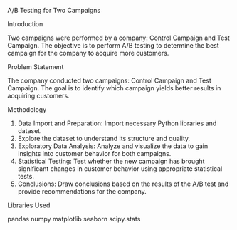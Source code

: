 A/B Testing for Two Campaigns

Introduction

Two campaigns were performed by a company: Control Campaign and Test Campaign. 
The objective is to perform A/B testing to determine the best campaign for the company to acquire more customers.

Problem Statement

The company conducted two campaigns: Control Campaign and Test Campaign. 
The goal is to identify which campaign yields better results in acquiring customers.

Methodology

1) Data Import and Preparation: Import necessary Python libraries and dataset. 
2)  Explore the dataset to understand its structure and quality. 
3)  Exploratory Data Analysis: Analyze and visualize the data to gain insights into customer behavior for both campaigns. 
4)  Statistical Testing: Test whether the new campaign has brought significant changes in customer behavior using appropriate statistical 
    tests. 
5)  Conclusions: Draw conclusions based on the results of the A/B test and provide recommendations for the company.


Libraries Used


pandas numpy matplotlib seaborn scipy.stats

